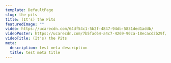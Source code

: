 ```yaml
---
template: DefaultPage
slug: the-pits
title: (It's) the Pits
featuredImage: ""
video: https://ucarecdn.com/64df54c1-5b2f-4847-94db-5831ded1addb/
videoPoster: https://ucarecdn.com/7b5fad64-a4c7-4269-90ca-18ecacd2b29f/
videoTitle: (It's) the Pits
meta:
  description: test meta description
  title: test meta title
---
```

